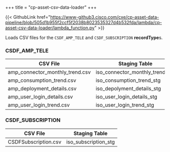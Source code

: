 +++
title = "cp-asset-csv-data-loader"
+++

{{< GithubLink href="https://www-github3.cisco.com/cxe/cp-asset-data-pipeline/blob/505d1b955f2ccf5f2038b8023535327d4b532fda/lambda/cp-asset-csv-data-loader/lambda_function.py" >}}

Loads CSV files for the `CSDF_AMP_TELE` and `CSDF_SUBSCRIPTION` **recordType**s.


### CSDF_AMP_TELE
| **CSV File**                    | **Staging Table**                                  |
| ------------------------------- | -------------------------------------------------- |
| amp_connector_monthly_trend.csv | iso_connector_monthly_trend_stg                    | 
| amp_consumption_trend.csv       | iso_consumption_trend_stg                          | 
| amp_deployment_details.csv      | iso_depolyment_details_stg                         | 
| amp_user_login_details.csv      | iso_user_login_details_stg                         | 
| amp_user_login_trend.csv        | iso_user_login_trend_stg                           | 

### CSDF_SUBSCRIPTION
| **CSV File**                    | **Staging Table**                                  |
| ------------------------------- | -------------------------------------------------- |
| CSDFSubscription.csv            | iso_subscription_stg                               | 
